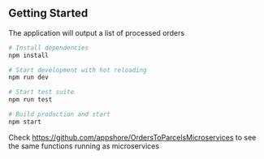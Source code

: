 Getting Started
---------------

The application will output a list of processed orders

```sh
# Install dependencies
npm install

# Start development with hot reloading
npm run dev

# Start test suite
npm run test

# Build production and start
npm start
```

Check https://github.com/appshore/OrdersToParcelsMicroservices to see the same functions running as microservices
